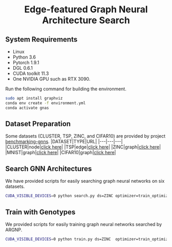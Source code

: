 <h1 align="center">
Edge-featured Graph Neural Architecture Search
</h1>



## System Requirements
+ Linux
+ Python 3.6
+ Pytorch 1.9.1
+ DGL 0.6.1
+ CUDA toolkit 11.3
+ One NVIDIA GPU such as RTX 3090. 

Run the following command for building the environment. 
```sh
sudo apt install graphviz
conda env create -f environment.yml
conda activate gnas
```

## Dataset Preparation
Some datasets (CLUSTER, TSP, ZINC, and CIFAR10) are provided by project [benchmarking-gnns](https://github.com/graphdeeplearning/benchmarking-gnns). 
|DATASET|TYPE|URL|
|---|---|---|
|CLUSTER|node|[click here](https://data.dgl.ai/dataset/benchmarking-gnns/SBM_CLUSTER.pkl)|
|TSP|edge|[click here](https://data.dgl.ai/dataset/benchmarking-gnns/TSP.pkl)|
|ZINC|graph|[click here](https://data.dgl.ai/dataset/benchmarking-gnns/ZINC.pkl)|
|MNIST|graph|[click here](https://data.dgl.ai/dataset/benchmarking-gnns/MNIST.pkl)|
|CIFAR10|graph|[click here](https://data.dgl.ai/dataset/benchmarking-gnns/CIFAR10.pkl)|

## Search GNN Architectures

We have provided scripts for easily searching graph neural networks on six datasets. 
```sh
CUDA_VISIBLE_DEVICES=0 python search.py ds=ZINC optimizer=train_optimizer ds.arch_save='archs/TEST' basic.nb_layers=4 basic.nb_nodes=4
```

## Train with Genotypes
We provided scripts for easily training graph neural networks searched by ARGNP.
```sh 
CUDA_VISIBLE_DEVICES=0 python train.py ds=ZINC  optimizer=train_optimizer ds.load_genotypes='archs/TEST/ZINC/45/cell_geno.txt'
```

